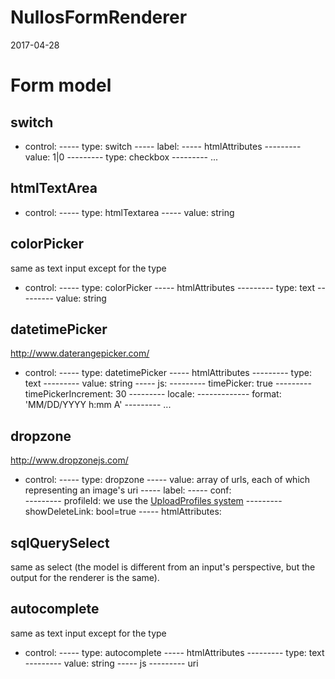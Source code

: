 NullosFormRenderer
======================
2017-04-28




Form model
===============

switch
-----------
- control:
----- type: switch
----- label: 
----- htmlAttributes
--------- value: 1|0
--------- type: checkbox
--------- ...


htmlTextArea
-----------
- control:
----- type: htmlTextarea
----- value: string




colorPicker
-----------
same as text input except for the type

- control:
----- type: colorPicker
----- htmlAttributes
--------- type: text
--------- value: string 


datetimePicker
-----------
http://www.daterangepicker.com/


- control:
----- type: datetimePicker
----- htmlAttributes
--------- type: text
--------- value: string 
----- js: 
--------- timePicker: true
--------- timePickerIncrement: 30
--------- locale: 
------------- format: 'MM/DD/YYYY h:mm A'
--------- ...
        
        
dropzone
-----------
http://www.dropzonejs.com/


- control:
----- type: dropzone
----- value: array of urls, each of which representing an image's uri
----- label: 
----- conf:  
--------- profileId: we use the [UploadProfiles system](https://github.com/lingtalfi/Upload-Profiles) 
--------- showDeleteLink: bool=true 
----- htmlAttributes:  
        
        
        
sqlQuerySelect
-----------

same as select (the model is different from an input's perspective, 
but the output for the renderer is the same).

                
autocomplete
-----------
same as text input except for the type

- control:
----- type: autocomplete
----- htmlAttributes
--------- type: text
--------- value: string 
----- js
--------- uri
